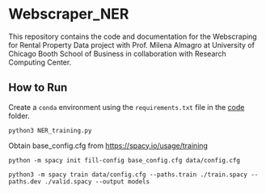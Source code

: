 # Webscraper_NER

This repository contains the code and documentation for the Webscraping for Rental Property Data project with Prof. Milena Almagro at University of Chicago Booth School of Business in collaboration with Research Computing Center. 

## How to Run

Create a ```conda``` environment using the ```requirements.txt``` file in the [code](code/) folder. 

```
python3 NER_training.py
```
Obtain base_config.cfg from https://spacy.io/usage/training 

```
python -m spacy init fill-config base_config.cfg data/config.cfg
```
```
python3 -m spacy train data/config.cfg --paths.train ./train.spacy --paths.dev ./valid.spacy --output models
```

